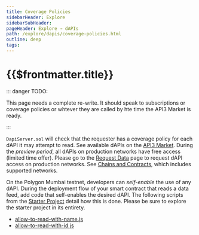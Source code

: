 ```yaml
---
title: Coverage Policies
sidebarHeader: Explore
sidebarSubHeader:
pageHeader: Explore → dAPIs
path: /explore/dapis/coverage-policies.html
outline: deep
tags:
---
```


<PageHeader/>

<SearchHighlight/>

# {{$frontmatter.title}}

::: danger TODO:

This page needs a complete re-write. It should speak to subscriptions or
coverage policies or whtever they are called by hte time the API3 Market is
ready.

:::

`DapiServer.sol` will check that the requester has a coverage policy for each
dAPI it may attempt to read. See available dAPIs on the
[API3 Market](https://market.api3.org)<ExternalLinkImage/>. During the _preview
period_, all dAPIs on production networks have free access (limited time offer).
Please go to the
[Request Data](https://forms.monday.com/forms/embed/f44d0ed9dfd0154885f48fdb3b87a489?r=use1)<ExternalLinkImage/>
page to request dAPI access on production networks. See
[Chains and Contracts](/reference/dapis/chains.md), which includes supported
networks.

On the Polygon Mumbai testnet, developers can _self-enable_ the use of any dAPI.
During the deployment flow of your smart contract that reads a data feed, add
code that self-enables the desired dAPI. The following scripts from the
[Starter Project](https://github.com/api3dao/data-feed-reader-example)<ExternalLinkImage/>
detail how this is done. Please be sure to explore the starter project in its
entirety.

- [allow-to-read-with-name.js](https://github.com/api3dao/data-feed-reader-example/blob/main/scripts/allow-to-read-with-name.js)
  <ExternalLinkImage/>
- [allow-to-read-with-id.js](https://github.com/api3dao/data-feed-reader-example/blob/main/scripts/allow-to-read-with-id.js)
  <ExternalLinkImage/>
